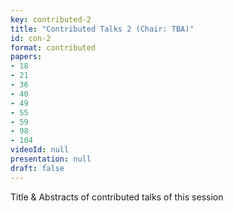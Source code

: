 ```yaml
---
key: contributed-2
title: "Contributed Talks 2 (Chair: TBA)"
id: con-2
format: contributed
papers:
- 18
- 21
- 36
- 40
- 49
- 55
- 59
- 98
- 104
videoId: null
presentation: null
draft: false
---
```

Title & Abstracts of contributed talks of this session
